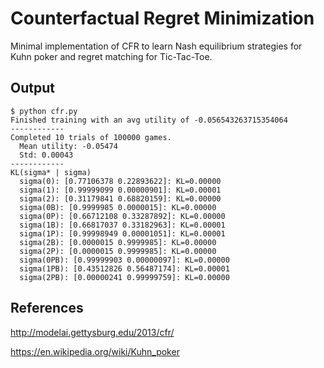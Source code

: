 # Counterfactual Regret Minimization

Minimal implementation of CFR to learn Nash equilibrium strategies
for Kuhn poker and regret matching for Tic-Tac-Toe.

## Output

```
$ python cfr.py 
Finished training with an avg utility of -0.056543263715354064
------------
Completed 10 trials of 100000 games.
  Mean utility: -0.05474
  Std: 0.00043
------------
KL(sigma* | sigma)
  sigma(0): [0.77106378 0.22893622]: KL=0.00000
  sigma(1): [0.99999099 0.00000901]: KL=0.00001
  sigma(2): [0.31179841 0.68820159]: KL=0.00000
  sigma(0B): [0.9999985 0.0000015]: KL=0.00000
  sigma(0P): [0.66712108 0.33287892]: KL=0.00000
  sigma(1B): [0.66817037 0.33182963]: KL=0.00001
  sigma(1P): [0.99998949 0.00001051]: KL=0.00001
  sigma(2B): [0.0000015 0.9999985]: KL=0.00000
  sigma(2P): [0.0000015 0.9999985]: KL=0.00000
  sigma(0PB): [0.99999903 0.00000097]: KL=0.00000
  sigma(1PB): [0.43512826 0.56487174]: KL=0.00001
  sigma(2PB): [0.00000241 0.99999759]: KL=0.00000
```

## References

http://modelai.gettysburg.edu/2013/cfr/

https://en.wikipedia.org/wiki/Kuhn_poker
